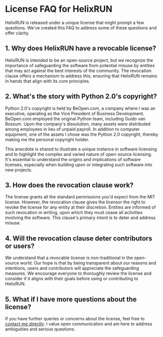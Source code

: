 # License FAQ for HelixRUN

HelixRUN is released under a unique license that might prompt a few questions. We've created this 
FAQ to address some of these questions and offer clarity.

## 1. Why does HelixRUN have a revocable license?

HelixRUN is intended to be an open-source project, but we recognize the importance of safeguarding 
the software from potential misuse by entities that may act against the best interests of the 
community. The revocation clause offers a mechanism to address this, ensuring that HelixRUN 
remains in hands that align with its core principles.

## 2. What's the story with Python 2.0's copyright?

Python 2.0's copyright is held by BeOpen.com, a company where I was an executive, operating as the
Vice President of Business Development. BeOpen.com employed the original Python team, including 
Guido van Rossum. Upon the company's dissolution, many assets were distributed among employees in 
lieu of unpaid payroll. In addition to computer equipment, one of the assets I chose was the 
Python 2.0 copyright, thereby making me the personal copyright holder.

This anecdote is shared to illustrate a unique instance in software licensing and to highlight 
the complex and varied nature of open-source licensing. It's essential to understand the origins 
and implications of software licenses, especially when building upon or integrating such 
software into new projects.

## 3. How does the revocation clause work?

The license grants all the standard permissions you'd expect from the MIT license. However, the 
revocation clause gives the licensor the right to revoke the license for any entity at their 
discretion. Entities are informed of such revocation in writing, upon which they must cease all 
activities involving the software. This clause's primary intent is to deter and address misuse.

## 4. Will the revocation clause deter contributors or users?

We understand that a revocable license is non-traditional in the open-source world. Our hope is 
that by being transparent about our reasons and intentions, users and contributors will 
appreciate the safeguarding measures. We encourage everyone to thoroughly review the license 
and consider if it aligns with their goals before using or contributing to HelixRUN.

## 5. What if I have more questions about the license?

If you have further queries or concerns about the license, feel free to 
[contact me directly](mailto:dmerenda@gmail.com). I value open communication and am here to 
address ambiguities and serious questions.
